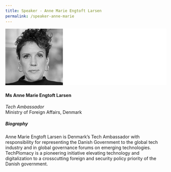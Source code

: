 ```yaml
---
title: Speaker - Anne Marie Engtoft Larsen
permalink: /speaker-anne-marie
---
```


![Anne Marie Engtoft Larsen](/images/speakers/Anne-Marie.jpg)

#### **Ms Anne Marie Engtoft Larsen**

*Tech Ambassador*  
Ministry of Foreign Affairs, Denmark

##### **Biography**

Anne Marie Engtoft Larsen is Denmark’s Tech Ambassador with responsibility for representing the Danish Government to the global tech industry and in global governance forums on emerging technologies. TechPlomacy is a pioneering initiative elevating technology and digitalization to a crosscutting foreign and security policy priority of the Danish government.
